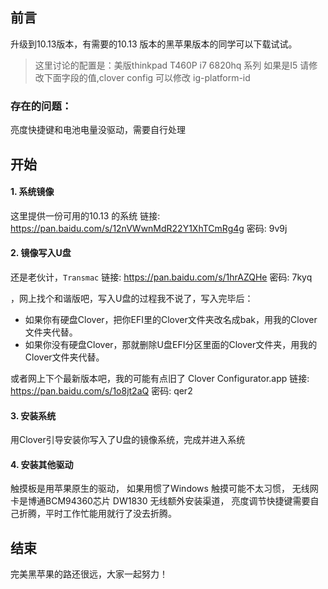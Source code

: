 ## 前言

升级到10.13版本，有需要的10.13 版本的黑苹果版本的同学可以下载试试。

> 这里讨论的配置是：美版thinkpad T460P i7 6820hq  系列
> 如果是I5  请修改下面字段的值,clover config 可以修改
> 		<key>ig-platform-id</key>


### 存在的问题：
亮度快捷键和电池电量没驱动，需要自行处理






## 开始

#### 1. 系统镜像

这里提供一份可用的10.13 的系统
链接: https://pan.baidu.com/s/12nVWwnMdR22Y1XhTCmRg4g 密码: 9v9j

#### 2. 镜像写入U盘

还是老伙计，`Transmac`
链接: https://pan.baidu.com/s/1hrAZQHe 密码: 7kyq

，网上找个和谐版吧，写入U盘的过程我不说了，写入完毕后：

- 如果你有硬盘Clover，把你EFI里的Clover文件夹改名成bak，用我的Clover文件夹代替。
- 如果你没有硬盘Clover，那就删除U盘EFI分区里面的Clover文件夹，用我的Clover文件夹代替。

或者网上下个最新版本吧，我的可能有点旧了
Clover Configurator.app
链接: https://pan.baidu.com/s/1o8jt2aQ 密码: qer2

#### 3. 安装系统

用Clover引导安装你写入了U盘的镜像系统，完成并进入系统

#### 4. 安装其他驱动

触摸板是用苹果原生的驱动， 如果用惯了Windows 触摸可能不太习惯， 无线网卡是博通BCM94360芯片 DW1830 无线额外安装渠道， 亮度调节快捷键需要自己折腾，平时工作忙能用就行了没去折腾。


## 结束


完美黑苹果的路还很远，大家一起努力！

